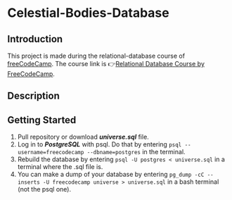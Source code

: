 # Celestial-Bodies-Database
## Introduction
This project is made during the relational-database course of [freeCodeCamp](https://www.freecodecamp.org). The course link is 👉[Relational Database Course by FreeCodeCamp](https://www.freecodecamp.org/learn/relational-database/).

## Description

## Getting Started
1. Pull repository or download ***universe.sql*** file.
2. Log in to ***PostgreSQL*** with psql. Do that by entering ```psql --username=freecodecamp --dbname=postgres``` in the terminal.  
3. Rebuild the database by entering ```psql -U postgres < universe.sql``` in a terminal where the .sql file is.
4.  You can make a dump of your database by entering  ```pg_dump -cC --inserts -U freecodecamp universe > universe.sql``` in a bash terminal (not the psql one). 
   


